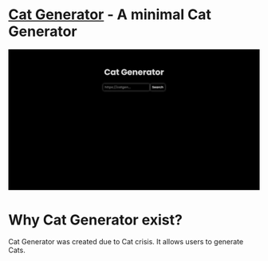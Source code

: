# [Cat Generator](https://ntho6.github.io/CatGen/) - A minimal Cat Generator
<div align="center">
  <img src="/files/preview.png" width="1200">
</div>

# Why Cat Generator exist?

Cat Generator was created due to Cat crisis. It allows users to generate Cats.
